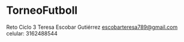 # TorneoFutboll
Reto Ciclo 3
Teresa Escobar Gutiérrez
escobarteresa789@gmail.com
celular: 3162488544